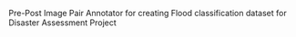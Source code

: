Pre-Post Image Pair Annotator for creating Flood classification dataset for Disaster Assessment Project
